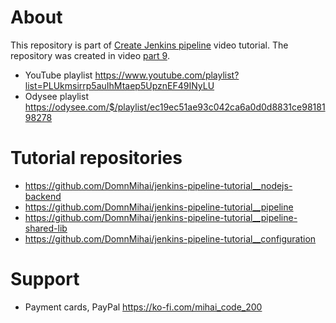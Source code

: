 # About
This repository is part of [Create Jenkins pipeline](https://www.youtube.com/playlist?list=PLUkmsirrp5auIhMtaep5UpznEF49INyLU) video tutorial.
The repository was created in video [part 9](https://www.youtube.com/watch?v=Z6v_SjFgokE).

- YouTube playlist https://www.youtube.com/playlist?list=PLUkmsirrp5auIhMtaep5UpznEF49INyLU
- Odysee playlist https://odysee.com/$/playlist/ec19ec51ae93c042ca6a0d0d8831ce9818198278

# Tutorial repositories
- https://github.com/DomnMihai/jenkins-pipeline-tutorial__nodejs-backend
- https://github.com/DomnMihai/jenkins-pipeline-tutorial__pipeline
- https://github.com/DomnMihai/jenkins-pipeline-tutorial__pipeline-shared-lib
- https://github.com/DomnMihai/jenkins-pipeline-tutorial__configuration

# Support
- Payment cards, PayPal https://ko-fi.com/mihai_code_200
